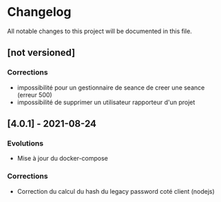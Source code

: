# Changelog
All notable changes to this project will be documented in this file.

## [not versioned]

### Corrections
- impossibilité pour un gestionnaire de seance de creer une seance (erreur 500)
- impossibilité de supprimer un utilisateur rapporteur d'un projet


## [4.0.1] - 2021-08-24

### Evolutions
- Mise à jour du docker-compose

### Corrections
- Correction du calcul du hash du legacy password coté client (nodejs)

